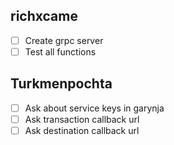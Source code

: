 ## richxcame

-   [ ] Create grpc server
-   [ ] Test all functions

## Turkmenpochta

-   [ ] Ask about service keys in garynja
-   [ ] Ask transaction callback url
-   [ ] Ask destination callback url
